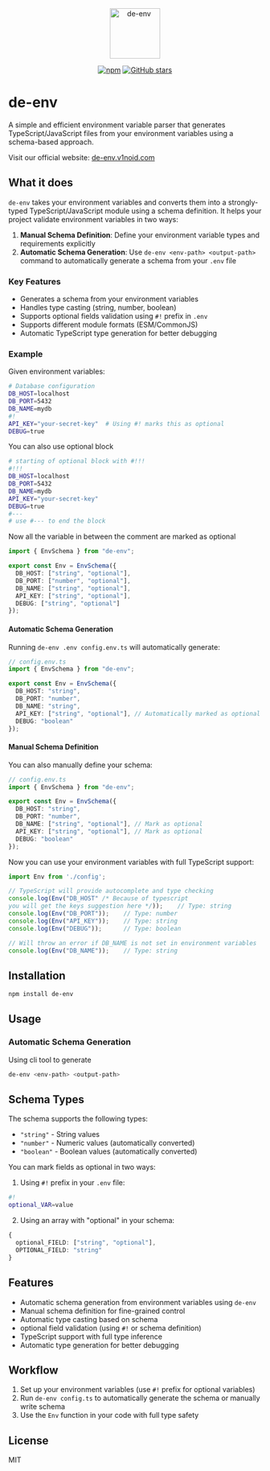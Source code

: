 

<div align="center">
  <a href="https://de-env.v1noid.com"><img src="https://de-env.v1noid.com/logo.png" alt="de-env" width="100"/></a>
  
  [![npm](https://img.shields.io/npm/dt/de-env.svg)](https://www.npmjs.com/package/de-env)
  [![GitHub stars](https://img.shields.io/github/stars/v1noid/de-env.svg)](https://github.com/v1noid/de-env/stargazers)
</div>

# de-env

A simple and efficient environment variable parser that generates TypeScript/JavaScript files from your environment variables using a schema-based approach.

Visit our official website: [de-env.v1noid.com](https://de-env.v1noid.com)

## What it does

`de-env` takes your environment variables and converts them into a strongly-typed TypeScript/JavaScript module using a schema definition. It helps your project validate environment variables in two ways:

1. **Manual Schema Definition**: Define your environment variable types and requirements explicitly
2. **Automatic Schema Generation**: Use `de-env <env-path> <output-path>` command to automatically generate a schema from your `.env` file

### Key Features
- Generates a schema from your environment variables
- Handles type casting (string, number, boolean)
- Supports optional fields validation using `#!` prefix in `.env`
- Supports different module formats (ESM/CommonJS)
- Automatic TypeScript type generation for better debugging

### Example

Given environment variables:
```bash
# Database configuration
DB_HOST=localhost
DB_PORT=5432
DB_NAME=mydb
#!
API_KEY="your-secret-key"  # Using #! marks this as optional
DEBUG=true
```

You can also use optional block

```bash
# starting of optional block with #!!!
#!!!
DB_HOST=localhost
DB_PORT=5432
DB_NAME=mydb
API_KEY="your-secret-key"
DEBUG=true
#---
# use #--- to end the block
```

Now all the variable in between the comment are marked as optional

```typescript
import { EnvSchema } from "de-env";

export const Env = EnvSchema({
  DB_HOST: ["string", "optional"],
  DB_PORT: ["number", "optional"],
  DB_NAME: ["string", "optional"],
  API_KEY: ["string", "optional"],
  DEBUG: ["string", "optional"]
});
```

#### Automatic Schema Generation
Running `de-env .env config.env.ts` will automatically generate:

```typescript
// config.env.ts
import { EnvSchema } from "de-env";

export const Env = EnvSchema({
  DB_HOST: "string",
  DB_PORT: "number",
  DB_NAME: "string",
  API_KEY: ["string", "optional"], // Automatically marked as optional due to #!
  DEBUG: "boolean"
});
```

#### Manual Schema Definition
You can also manually define your schema:

```typescript
// config.env.ts
import { EnvSchema } from "de-env";

export const Env = EnvSchema({
  DB_HOST: "string",
  DB_PORT: "number",
  DB_NAME: ["string", "optional"], // Mark as optional
  API_KEY: ["string", "optional"], // Mark as optional
  DEBUG: "boolean"
});
```

Now you can use your environment variables with full TypeScript support:

```typescript
import Env from './config';

// TypeScript will provide autocomplete and type checking
console.log(Env("DB_HOST" /* Because of typescript
you will get the keys suggestion here */));    // Type: string
console.log(Env("DB_PORT"));    // Type: number
console.log(Env("API_KEY"));    // Type: string
console.log(Env("DEBUG"));      // Type: boolean

// Will throw an error if DB_NAME is not set in environment variables
console.log(Env("DB_NAME"));    // Type: string
```

## Installation

```bash
npm install de-env
```

## Usage

### Automatic Schema Generation
Using cli tool to generate
```bash
de-env <env-path> <output-path>
```

## Schema Types

The schema supports the following types:
- `"string"` - String values
- `"number"` - Numeric values (automatically converted)
- `"boolean"` - Boolean values (automatically converted)

You can mark fields as optional in two ways:
1. Using `#!` prefix in your `.env` file:
```bash
#!
optional_VAR=value
```

2. Using an array with "optional" in your schema:
```typescript
{
  optional_FIELD: ["string", "optional"],
  OPTIONAL_FIELD: "string"
}
```

## Features

- Automatic schema generation from environment variables using `de-env`
- Manual schema definition for fine-grained control
- Automatic type casting based on schema
- optional field validation (using `#!` or schema definition)
- TypeScript support with full type inference
- Automatic type generation for better debugging

## Workflow

1. Set up your environment variables (use `#!` prefix for optional variables)
2. Run `de-env config.ts` to automatically generate the schema or manually write schema
4. Use the `Env` function in your code with full type safety

## License

MIT
